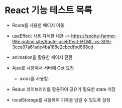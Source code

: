 # React 기능 테스트 목록

- Route를 사용한 페이지 이동

- useEffect 사용
    자세한 내용 -> https://spotty-farmer-98e.notion.site/Route-useEffect-HTML-vs-SPA-3cca97a61ade4ba188e2cbcdfbd668cd

- animation을 활용한 페이지 전환

- Ajax를 사용해서 서버에 Get 요청
    - axios를 사용함.

- Redux 라이브러리를 활용하여 공유가 필요한 state 저장

- localStorage를 사용하여 기록을 남길 수 있도록 설정 